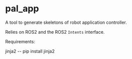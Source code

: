 pal_app
=======

A tool to generate skeletons of robot application controller.

Relies on ROS2 and the ROS2 `Intents` interface.

Requirements:

jinja2 -- pip install jinja2